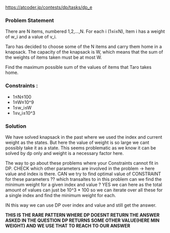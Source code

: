https://atcoder.jp/contests/dp/tasks/dp_e

### Problem Statement

There are N items, numbered 1,2,…,N. For each i (1≤i≤N), Item i has a weight of w_i and a value of v_i.

Taro has decided to choose some of the N items and carry them home in a knapsack. The capacity of the knapsack is
W, which means that the sum of the weights of items taken must be at most W.

Find the maximum possible sum of the values of items that Taro takes home.

### Constraints :

- 1≤N≤100
- 1≤W≤10^9
- 1≤w_i≤W
- 1≤v_i≤10^3

### Solution

We have solved knapsack in the past where we used the index and current weight as the states.
But here the value of weight is so large we cant possibly take it as a state.
This seems problematic as we know it can be solved by dp only and weight is a necessary factor here.

The way to go about these problems where your Constraints cannot fit in DP.
CHECK which other parameters are involved in the problem -> here value and index is there.
CAN we try to find optimal value of CONSTRAINT for these parameters ??
which transaltes to in this problem can we find the minimum weight for a given index and value ?
YES we can here as the total amount of values can just be 10^3 \* 100 so we can iterate over all these
for a single index and find the minimum weight for each.

IN this way we can use DP over index and value and still get the answer.

**THIS IS THE RARE PATTERN WHERE DP DOESNT RETURN THE ANSWER ASKED IN THE QUESTION**
**DP RETURNS SOME OTHER VALUE(HERE MIN WEIGHT) AND WE USE THAT TO REACH TO OUR ANSWER**
